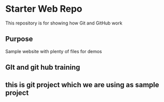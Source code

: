 # Starter Web Repo

This repository is for showing how Git and GitHub work

## Purpose

Sample website with plenty of files for demos


## GIt and git hub training

## this is git project which we are using as sample project
